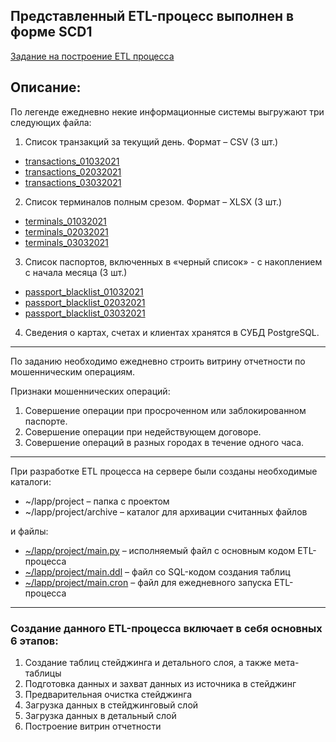 ## Представленный ETL-процесс выполнен в форме SCD1
[Задание на построение ETL процесса](https://github.com/Lappa-EV/ETL-processing_SCD1/blob/main/task_of_building_an_ETL_process.pdf)
## Описание:
По легенде ежедневно некие информационные системы выгружают три следующих файла: 
1. Список транзакций за текущий день. Формат – CSV (3 шт.)
- [transactions_01032021](https://github.com/Lappa-EV/ETL-processing_SCD1/blob/main/transactions_01032021.txt)
- [transactions_02032021](https://github.com/Lappa-EV/ETL-processing_SCD1/blob/main/transactions_02032021.txt)
- [transactions_03032021](https://github.com/Lappa-EV/ETL-processing_SCD1/blob/main/transactions_03032021.txt)

2.	Список терминалов полным срезом. Формат – XLSX (3 шт.)
- [terminals_01032021](https://github.com/Lappa-EV/ETL-processing_SCD1/blob/main/terminals_01032021.xlsx)
- [terminals_02032021](https://github.com/Lappa-EV/ETL-processing_SCD1/blob/main/terminals_02032021.xlsx)
- [terminals_03032021](https://github.com/Lappa-EV/ETL-processing_SCD1/blob/main/terminals_03032021.xlsx)
3.	Список паспортов, включенных в «черный список» - с накоплением с начала месяца (3 шт.)
- [passport_blacklist_01032021](https://github.com/Lappa-EV/ETL-processing_SCD1/blob/main/passport_blacklist_01032021.xlsx)
- [passport_blacklist_02032021](https://github.com/Lappa-EV/ETL-processing_SCD1/blob/main/passport_blacklist_02032021.xlsx)
- [passport_blacklist_03032021](https://github.com/Lappa-EV/ETL-processing_SCD1/blob/main/passport_blacklist_03032021.xlsx)
4.	Сведения о картах, счетах и клиентах хранятся в СУБД PostgreSQL.
---
По заданию необходимо ежедневно строить витрину отчетности по мошенническим операциям. 

Признаки мошеннических операций: 
1.	Совершение операции при просроченном или заблокированном паспорте. 
2.	Совершение операции при недействующем договоре. 
3.	Совершение операций в разных городах в течение одного часа. 

---

При разработке ETL процесса на сервере были созданы необходимые каталоги: 
- ~/lapp/project – папка с проектом 
- ~/lapp/project/archive – каталог для архивации считанных файлов

и файлы: 
- [ ~/lapp/project/main.py](https://github.com/Lappa-EV/ETL-processing_SCD1/blob/main/main.py) – исполняемый файл с основным кодом ETL-процесса
- [ ~/lapp/project/main.ddl](https://github.com/Lappa-EV/ETL-processing_SCD1/blob/main/main.ddl) – файл со SQL-кодом создания таблиц 
- [ ~/lapp/project/main.cron](https://github.com/Lappa-EV/ETL-processing_SCD1/blob/main/main.cron) – файл для ежедневного запуска ETL-процесса
---

### Создание данного ETL-процесса включает в себя основных 6 этапов:
1. Создание таблиц стейджинга и детального слоя, а также мета-таблицы
2. Подготовка данных и захват данных из источника в стейджинг
3. Предварительная очистка стейджинга
4. Загрузка данных в стейджинговый слой
5. Загрузка данных в детальный слой
6. Построение витрин отчетности
